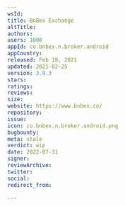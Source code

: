 ```yaml
---
wsId: 
title: BnBex Exchange
altTitle: 
authors: 
users: 1000
appId: co.bnbex.n.broker.android
appCountry: 
released: Feb 18, 2021
updated: 2021-02-25
version: 3.9.3
stars: 
ratings: 
reviews: 
size: 
website: https://www.bnbex.co/
repository: 
issue: 
icon: co.bnbex.n.broker.android.png
bugbounty: 
meta: stale
verdict: wip
date: 2022-07-31
signer: 
reviewArchive: 
twitter: 
social: 
redirect_from: 

---
```


